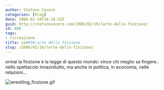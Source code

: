```yaml
---
author: Stefano Cecere
categories: [blog]
date: 2008-02-19T18:19:32Z
guid: http://stefanocecere.com/2008/02/19/larte-della-finzione/
id: 686
tags:
- ricreazione
title: L&#039;arte della finzione
slug: /2008/02/19/larte-della-finzione/
---
```


ormai la finzione è la legge di questo mondo: vince chi meglio sa fingere.. nello spettacolo innaznitutto, ma anche in politica, in economia, nelle relazioni…

![wrestling_finzione.gif](http://stefanocecere.com/wp-content/uploads/sites/3/2008/02/wrestling_finzione.gif)